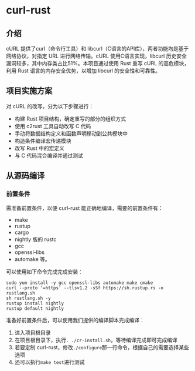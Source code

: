 # curl-rust

## 介绍

cURL 提供了curl（命令行工具）和 libcurl（C语言的API库），两者功能均是基于网络协议，对指定 URL 进行网络传输。cURL 使用C语言实现，libcurl 历史安全漏洞较多，其中内存类占比51%。本项目通过使用 Rust 重写 cURL 的高危模块，利用 Rust 语言的内存安全优势，以增加 libcurl 的安全性和可靠性。

## 项目实施方案

对 cURL 的改写，分为以下步骤进行：

- 构建 Rust 项目结构，确定重写的部分的组织方式
- 使用 c2rust 工具自动改写 C 代码
- 手动将数据结构定义和函数声明移动到公共模块中
- 构造条件编译宏传递模块
- 改写 Rust 中的宏定义
- 与 C 代码混合编译并通过测试

## 从源码编译

### 前置条件

需准备前置条件，以便 curl-rust 能正确地编译，需要的前置条件有：

- make
-  rustup
-  cargo
-  nightly 版的 rustc
-  gcc
-  openssl-libs
-  automake 等。

可以使用如下命令完成完成安装：

```
sudo yum install -y gcc openssl-libs automake make cmake
curl --proto '=https' --tlsv1.2 -sSf https://sh.rustup.rs -o rustlang.sh
sh rustlang.sh -y
rustup install nightly
rustup default nightly
```

准备好前置条件后，可以使用我们提供的编译脚本完成编译：

1.  进入项目根目录
2.  在项目根目录下，执行`. ./cr-install.sh`，等待编译完成即可完成编译
3.  若要定制 curl-rust，修改`./configure`那一行命令，根据自己的需要选择某些选项
4.  还可以执行`make test`进行测试

